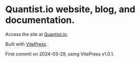 # Quantist.io website, blog, and documentation.
Access the site at [Quantist.io](https://quantist.io).

Built with [VitePress](https://vitepress.dev/).

First commit on 2024-03-29, using VitePress v1.0.1.
